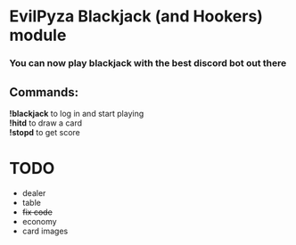 # EvilPyza Blackjack (and Hookers) module
### You can now play blackjack with the best discord bot out there
## Commands:
**!blackjack** to log in and start playing <br>
**!hitd** to draw a card <br>
**!stopd** to get score

# TODO
- dealer
- table
- ~~fix code~~
- economy
- card images